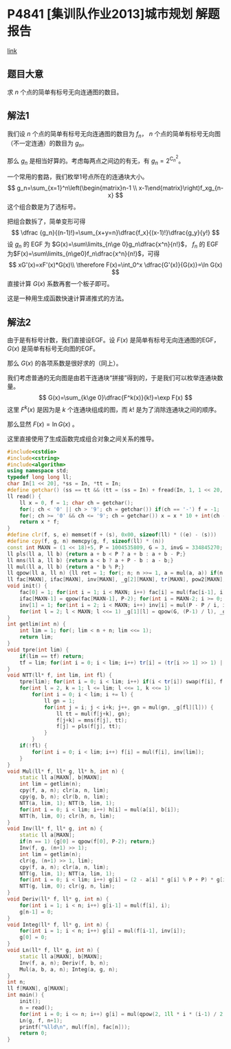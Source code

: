 # P4841 [集训队作业2013]城市规划 解题报告

[link](https://www.luogu.com.cn/problem/P4841)

## 题目大意

求 $n$ 个点的简单有标号无向连通图的数目。

## 解法1

我们设 $n$ 个点的简单有标号无向连通图的数目为 $f_n$， $n$ 个点的简单有标号无向图（不一定连通）的数目为 $g_n$。

那么 $g_n$ 是相当好算的。考虑每两点之间边的有无，有 $g_n=2^{\mathrm C_n^2}$。

一个常用的套路，我们枚举1号点所在的连通块大小。
$$
g_n=\sum_{x=1}^n\left(\begin{matrix}n-1 \\ x-1\end{matrix}\right)f_xg_{n-x}
$$
这个组合数是为了选标号。

把组合数拆了，简单变形可得
$$
\dfrac {g_n}{(n-1)!}=\sum_{x+y=n}\dfrac{f_x}{(x-1)!}\dfrac{g_y}{y!}
$$
设 $g_n$ 的 EGF 为 $G(x)=\sum\limits_{n\ge 0}g_n\dfrac{x^n}{n!}$， $f_n$ 的 EGF 为$F(x)=\sum\limits_{n\ge0}f_n\dfrac{x^n}{n!}$，可得
$$
xG'(x)=xF'(x)*G(x)\\
\therefore F(x)=\int_0^x \dfrac{G'(x)}{G(x)}=\ln G(x)
$$
直接计算 $G(x)$ 系数再套一个板子即可。

这是一种用生成函数快速计算递推式的方法。

## 解法2

由于是有标号计数，我们直接设EGF。设 $F(x)$ 是简单有标号无向连通图的EGF，$G(x)$ 是简单有标号无向图的EGF。

那么 $G(x)$ 的各项系数是很好求的（同上）。

我们考虑普通的无向图是由若干连通块“拼接”得到的，于是我们可以枚举连通块数量。
$$
G(x)=\sum_{k\ge 0}\dfrac{F^k(x)}{k!}=\exp F(x)
$$
这里 $F^k(x)$ 是因为是 $k$ 个连通块组成的图，而 $k!$ 是为了消除连通块之间的顺序。

那么显然 $F(x)=\ln G(x)$ 。

这里直接使用了生成函数完成组合对象之间关系的推导。

```cpp
#include<cstdio>
#include<cstring>
#include<algorithm>
using namespace std;
typedef long long ll;
char In[1 << 20], *ss = In, *tt = In;
#define getchar() (ss == tt && (tt = (ss = In) + fread(In, 1, 1 << 20, stdin), ss == tt) ? EOF : *ss++)
ll read() {
	ll x = 0, f = 1; char ch = getchar();
	for(; ch < '0' || ch > '9'; ch = getchar()) if(ch == '-') f = -1;
	for(; ch >= '0' && ch <= '9'; ch = getchar()) x = x * 10 + int(ch - '0');
	return x * f;
}
#define clr(f, s, e) memset(f + (s), 0x00, sizeof(ll) * ((e) - (s)))
#define cpy(f, g, n) memcpy(g, f, sizeof(ll) * (n))
const int MAXN = (1 << 18)+5, P = 1004535809, G = 3, invG = 334845270;
ll pls(ll a, ll b) {return a + b < P ? a + b : a + b - P;}
ll mns(ll a, ll b) {return a < b ? a + P - b : a - b;}
ll mul(ll a, ll b) {return a * b % P;}
ll qpow(ll a, ll n) {ll ret = 1; for(; n; n >>= 1, a = mul(a, a)) if(n & 1) ret = mul(ret, a); return ret;}
ll fac[MAXN], ifac[MAXN], inv[MAXN], _g[2][MAXN], tr[MAXN], pow2[MAXN], tf;
void init() {
	fac[0] = 1; for(int i = 1; i < MAXN; i++) fac[i] = mul(fac[i-1], i);
	ifac[MAXN-1] = qpow(fac[MAXN-1], P-2); for(int i = MAXN-2; i >= 0; i--) ifac[i] = mul(ifac[i+1], i+1);
	inv[1] = 1; for(int i = 2; i < MAXN; i++) inv[i] = mul(P - P / i, inv[P % i]);
	for(int l = 2; l < MAXN; l <<= 1) _g[1][l] = qpow(G, (P-1) / l), _g[0][l] = qpow(invG, (P-1) / l);
}
int getlim(int n) {
	int lim = 1; for(; lim < n + n; lim <<= 1);
	return lim;
}
void tpre(int lim) {
	if(lim == tf) return;
	tf = lim; for(int i = 0; i < lim; i++) tr[i] = (tr[i >> 1] >> 1) | ((i & 1) ? (lim >> 1) : 0);
}
void NTT(ll* f, int lim, int fl) {
	tpre(lim); for(int i = 0; i < lim; i++) if(i < tr[i]) swap(f[i], f[tr[i]]);
	for(int l = 2, k = 1; l <= lim; l <<= 1, k <<= 1)
		for(int i = 0; i < lim; i += l) {
			ll gn = 1;
			for(int j = i; j < i+k; j++, gn = mul(gn, _g[fl][l])) {
				ll tt = mul(f[j+k], gn);
				f[j+k] = mns(f[j], tt);
				f[j] = pls(f[j], tt);
			}
		}
	if(!fl) {
		for(int i = 0; i < lim; i++) f[i] = mul(f[i], inv[lim]);
	}
}
void Mul(ll* f, ll* g, ll* h, int n) {
	static ll a[MAXN], b[MAXN];
	int lim = getlim(n);
	cpy(f, a, n); clr(a, n, lim);
	cpy(g, b, n); clr(b, n, lim);
	NTT(a, lim, 1); NTT(b, lim, 1);
	for(int i = 0; i < lim; i++) h[i] = mul(a[i], b[i]);
	NTT(h, lim, 0); clr(h, n, lim);
}
void Inv(ll* f, ll* g, int n) {
	static ll a[MAXN];
	if(n == 1) {g[0] = qpow(f[0], P-2); return;}
	Inv(f, g, (n+1) >> 1);
	int lim = getlim(n);
	clr(g, (n+1) >> 1, lim);
	cpy(f, a, n); clr(a, n, lim);
	NTT(g, lim, 1); NTT(a, lim, 1);
	for(int i = 0; i < lim; i++) g[i] = (2 - a[i] * g[i] % P + P) * g[i] % P;
	NTT(g, lim, 0); clr(g, n, lim);
}
void Deriv(ll* f, ll* g, int n) {
	for(int i = 1; i < n; i++) g[i-1] = mul(f[i], i);
	g[n-1] = 0;
}
void Integ(ll* f, ll* g, int n) {
	for(int i = 1; i < n; i++) g[i] = mul(f[i-1], inv[i]);
	g[0] = 0;
}
void Ln(ll* f, ll* g, int n) {
	static ll a[MAXN], b[MAXN];
	Inv(f, a, n); Deriv(f, b, n);
	Mul(a, b, a, n); Integ(a, g, n);
}
int n;
ll f[MAXN], g[MAXN];
int main() {
	init();
	n = read();
	for(int i = 0; i <= n; i++) g[i] = mul(qpow(2, 1ll * i * (i-1) / 2), ifac[i]);
	Ln(g, f, n+1);
	printf("%lld\n", mul(f[n], fac[n]));
	return 0;
}
```

